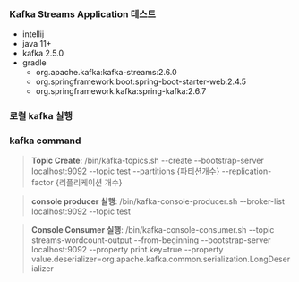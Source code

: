 ### Kafka Streams Application 테스트
- intellij
- java 11+
- kafka 2.5.0
- gradle
    - org.apache.kafka:kafka-streams:2.6.0
    - org.springframework.boot:spring-boot-starter-web:2.4.5
    - org.springframework.kafka:spring-kafka:2.6.7

### 로컬 kafka 실행



### kafka command
> **Topic Create**: /bin/kafka-topics.sh --create --bootstrap-server localhost:9092 --topic test --partitions {파티션개수} --replication-factor {리플리케이션 개수}

> **console producer 실행**: /bin/kafka-console-producer.sh --broker-list localhost:9092 --topic test

> **Console Consumer 실행**: /bin/kafka-console-consumer.sh --topic streams-wordcount-output --from-beginning --bootstrap-server localhost:9092 --property print.key=true --property value.deserializer=org.apache.kafka.common.serialization.LongDeserializer
